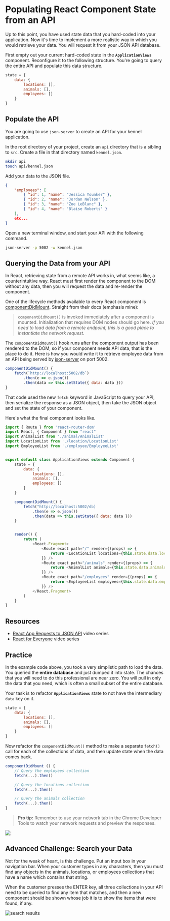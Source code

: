 # Populating React Component State from an API

Up to this point, you have used state data that you hard-coded into your application. Now it's time to implement a more realistic way in which you would retrieve your data. You will request it from your JSON API database.

First empty out your current hard-coded state in the **`ApplicationViews`** component. Reconfigure it to the following structure. You're going to query the entire API and populate this data structure.

```js
state = {
    data: {
        locations: [],
        animals: [],
        employees: []
    }
}
```

## Populate the API

You are going to use `json-server` to create an API for your kennel application.

In the root directory of your project, create an `api` directory that is a sibling to `src`. Create a file in that directory named `kennel.json`.

```sh
mkdir api
touch api/kennel.json
```

Add your data to the JSON file.

```json
{
    "employees": [
        { "id": 1, "name": "Jessica Younker" },
        { "id": 2, "name": "Jordan Nelson" },
        { "id": 3, "name": "Zoe LeBlanc" },
        { "id": 4, "name": "Blaise Roberts" }
    ],
    etc...
}
```

Open a new terminal window, and start your API with the following command.

```sh
json-server -p 5002 -w kennel.json
```

## Querying the Data from your API

In React, retrieving state from a remote API works in, what seems like, a counterintuitive way. React must first render the component to the DOM without any data, then you will request the data and re-render the component.

One of the lifecycle methods available to every React component is [componentDidMount](https://reactjs.org/docs/react-component.html#the-component-lifecycle). Straight from their docs (emphasis mine):

> `componentDidMount()` is invoked immediately after a component is mounted. Initialization that requires DOM nodes should go here. _If you need to load data from a remote endpoint, this is a good place to instantiate the network request._

The `componentDidMount()` hook runs after the component output has been rendered to the DOM, so if your component needs API data, that is the place to do it. Here is how you would write it to retrieve employee data from an API being served by [json-server](https://github.com/typicode/json-server) on port 5002.

```js
componentDidMount() {
    fetch(`http://localhost:5002/db`)
        .then(e => e.json())
        .then(data => this.setState({ data: data }))
}
```

That code used the new `fetch` keyword in JavaScript to query your API, then serialize the response as a JSON object, then take the JSON object and set the state of your component.

Here's what the final component looks like.

```js
import { Route } from 'react-router-dom'
import React, { Component } from "react"
import AnimalList from './animal/AnimalList'
import LocationList from './location/LocationList'
import EmployeeList from './employee/EmployeeList'


export default class ApplicationViews extends Component {
    state = {
        data: {
            locations: [],
            animals: [],
            employees: []
        }
    }

    componentDidMount() {
        fetch("http://localhost:5002/db)
            .then(e => e.json())
            .then(data => this.setState({ data: data }))
    }


    render() {
        return (
            <React.Fragment>
                <Route exact path="/" render={(props) => {
                    return <LocationList locations={this.state.data.locations} />
                }} />
                <Route exact path="/animals" render={(props) => {
                    return <AnimalList animals={this.state.data.animals} />
                }} />
                <Route exact path="/employees" render={(props) => {
                    return <EmployeeList employees={this.state.data.employees} />
                }} />
            </React.Fragment>
        )
    }
}
```

## Resources

* [React App Requests to JSON API](https://www.youtube.com/watch?v=vwWPM7za3Pk&list=PLhScwEnhQ-bmroyHFduwgOZ1KrdDvk_44) video series
* [React for Everyone](https://www.youtube.com/playlist?list=PLLnpHn493BHFfs3Uj5tvx17mXk4B4ws4p) video series

## Practice

In the example code above, you took a very simplistic path to load the data. You queried the **entire database** and just dumped it into state. The chances that you will need to do this professional are near zero. You will pull in only the data that you need, which is often a small subset of the entire database.

Your task is to refactor **`ApplicationViews`** state to not have the intermediary `data` key on it.

```js
state = {
    data: {
        locations: [],
        animals: [],
        employees: []
    }
}
```

Now refactor the `componentDidMount()` method to make a separate `fetch()` call for each of the collections of data, and then update state when the data comes back.

```js
componentDidMount () {
    // Query the employees collection
    fetch(...).then()

    // Query the locations collection
    fetch(...).then()

    // Query the animals collection
    fetch(...).then()
}
```

> **Pro tip:** Remember to use your network tab in the Chrome Developer Tools to watch your network requests and preview the responses.

![](./images/QmF1Sd9FOI.gif)

## Advanced Challenge: Search your Data

Not for the weak of heart, is this challenge. Put an input box in your navigation bar. When your customer types in any characters, then you must find any objects in the animals, locations, or employees collections that have a name which contains that string.

When the customer presses the ENTER key, all three collections in your API need to be queried to find any item that matches, and then a new component should be shown whose job it is to show the items that were found, if any.

![search results](./images/qNAJIxX9NX.gif)
